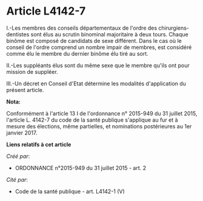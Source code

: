 # Article L4142-7

I.-Les membres des conseils départementaux de l'ordre des chirurgiens-dentistes sont élus au scrutin binominal majoritaire à
deux tours. Chaque binôme est composé de candidats de sexe différent. Dans le cas où le conseil de l'ordre comprend un nombre
impair de membres, est considéré comme élu le membre du dernier binôme élu tiré au sort. 

II.-Les suppléants élus sont du même sexe que le membre qu'ils ont pour mission de suppléer. 

III.-Un décret en Conseil d'Etat détermine les modalités d'application du présent article.

**Nota:**

Conformément à l'article 13 I de l'ordonnance n° 2015-949 du 31 juillet 2015, l'article L. 4142-7 du code de la santé
publique s'applique au fur et à mesure des élections, même partielles, et nominations postérieures au 1er janvier 2017.

**Liens relatifs à cet article**

_Créé par_:

  - ORDONNANCE n°2015-949 du 31 juillet 2015 - art. 2

_Cité par_:

  - Code de la santé publique - art. L4142-1 (V)
